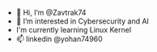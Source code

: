 - 👋 Hi, I’m @Zavtrak74
- 👀 I’m interested in Cybersecurity and AI
- I'm currently learning Linux Kernel
- 📫 linkedin @yohan74960


<!---
Zavtrak74/Zavtrak74 is a ✨ special ✨ repository because its `README.md` (this file) appears on your GitHub profile.
You can click the Preview link to take a look at your changes.
--->
